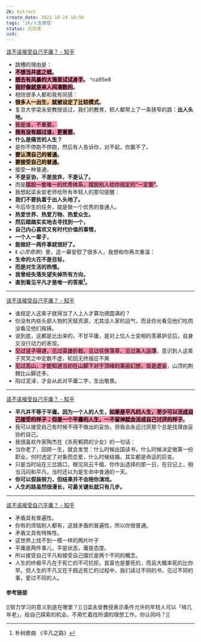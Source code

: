 ```yaml
---
ZK: Extract
create_date: 2022-10-24 10:56
tags: 'zh/人生感悟'
status: 已完成 
uid: 
---
```

[该不该接受自己平庸？ - 知乎](https://www.zhihu.com/question/558550775/answer/2710839431)

- 跳槽的理由是：
- **<mark style="background: #FF5582A6;">不想当井底之蛙</mark>。**
- **<mark style="background: #FF5582A6;">想去有风暴的大海里试试身手</mark>。** ^ca95e8
- **<mark style="background: #FF5582A6;">我好像就是来人间凑数的</mark>。**
- 相信很多人都和我有同感：
- **<mark style="background: #FFB86CA6;">很多人一出生，就被设定了比较模式</mark>。**
- 复旦大学梁永安教授说过，我们的教育，把人都带上了一条狭窄的路：**出人头地。**
- <mark style="background: #FF5582A6;">我是谁，不重要。</mark>
- **<mark style="background: #FF5582A6;">我有没有超过谁，更重要</mark>。**
- **什么是痛苦的人生？**
- 是你不停跑不停跑，然后有人告诉你，对不起，你赢不了。
- **<mark style="background: #FFB86CA6;">要认清自己的普通</mark>。**
- **<mark style="background: #FFB86CA6;">要接受自己的普通</mark>。**
- 接受一种普通，
- **不是妥协，不是放弃，不是认了。**
- 而是<mark style="background: #FF5582A6;">摆脱一套唯一的优秀体系，摆脱别人给你规定的“一定要”</mark>。
- 我想起梁永安老师给所有年轻人的那句提醒：
- **我们不要执着于出人头地了。**
- 今后毕生的任务，就是做一个优秀的普通人。
- **热爱世界、热爱万物、热爱众生。**
- **然后踏踏实实地去寻找到一个，**
- **自己内心喜欢又有时代价值的事情，**
- **一个人一辈子，**
- **能做好一两件事就很好了。**
- 《 _心灵奇旅_》里，这一幕安慰了很多人，我想和你再次重温：
- **生命的火花不是目标，**
- **而是对生活的热情。**
- **我曾经失落失望失掉所有方向，**
- **直到看见平凡才是唯一的答案[^1]。**
---
[该不该接受自己平庸？ - 知乎](https://www.zhihu.com/question/558550775/answer/2711077957)

- 谁规定人这辈子就得当了人上人才算功德圆满的？
- 你没有内些头部人物的天赋资源，尤其没人家的运气，而且你光看见他们吃肉没看见他们挨揍。
- 说到底，这都是比出来的，不甘平庸，是对上位人士变相的羡慕妒忌后，自身又没行动力的表现。
- <mark style="background: #FF5582A6;">见过竖子得道，见过英雄折戟，见过任侠落草，见过美人运薄</mark>，意识到人这辈子冥冥之中定数不虚，轮回无终报应不爽
- <mark style="background: #FF5582A6;">见过高山，才能知道当初在山脚下对于顶峰的美丽幻想，皆是虚妄</mark>，山顶的荆棘比山脚还多。
- 陷过泥淖，才会从此对平庸二字，生出敬畏。
---
[该不该接受自己平庸？ - 知乎](https://www.zhihu.com/question/558550775/answer/2710764234)

- **平凡并不等于平庸。因为一个人的人生，<mark style="background: #FF5582A6;">如果是平凡的人生，至少可以活成自己接受的样子；但是一个平庸的人生，一不留神就会活成自己讨厌的样子</mark>。**
- 我可以接受自己有时候不得不做出的妥协，但我会永远讨厌那个总是找理由妥协的自己。
- 我很喜欢作家陶杰在《杀死鹌鹑的少女》的一句话：
- 当你老了，回顾一生，就会发觉：什么时候出国读书，什么时候决定做第一份职业，何时选定了对象而恋爱，什么时候结婚，其实都是命运的巨变。
- 只是当时站在三岔路口，眼见风云千樯，你作出选择的那一日，在日记上，相当沉闷和平凡，当时还以为是生命中普通的一天。
- **你可以假装努力，但结果并不会陪你演戏。**
- **人生的路虽然很漫长，可最关键处就只有几步。**
---
[该不该接受自己平庸？ - 知乎](https://www.zhihu.com/question/558550775/answer/2711603865)

- 矛盾具有普遍性。
- 你有的烦恼别人都有，这就矛盾的普遍性，所以你很普通。
- 矛盾又具有特殊性。
- 这世界上找不到一模一样的两片叶子
- 平庸是两件事儿，平是状态，庸是态度。
- 所以接受自己平凡和接受自己摆烂是两个不同的概念。
- 人生的终极平凡在于死亡的不可抗拒，首富也是要死的，而且大概率死的比你早。但人生的不凡又在于趋近死亡的过程中，我们读过不同的书，见过不同的事，爱过不同的人。

#### 参考链接
[[努力学习的意义到底在哪里？]]
[[梁永安教授表示条件允许的年轻人可以「啃几年老」，给自己探索的机会，不用忙着找所谓的理想工作，你认同吗？]]

[^1]: 朴树歌曲 《平凡之路》
